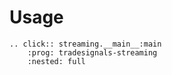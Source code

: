 # Usage

```{eval-rst}
.. click:: streaming.__main__:main
    :prog: tradesignals-streaming
    :nested: full
```
